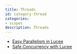 ```yaml
---
title: Threads
id: category-thread
categories:
- scopes
description: Threads
---
```


- [Easy Parallelism in Lucee](https://www.rasia.io/blog/easy-parallelism-in-lucee.html)
- [Safe Concurrency with Lucee](https://www.rasia.io/blog/safe-concurrency-with-lucee.html)
